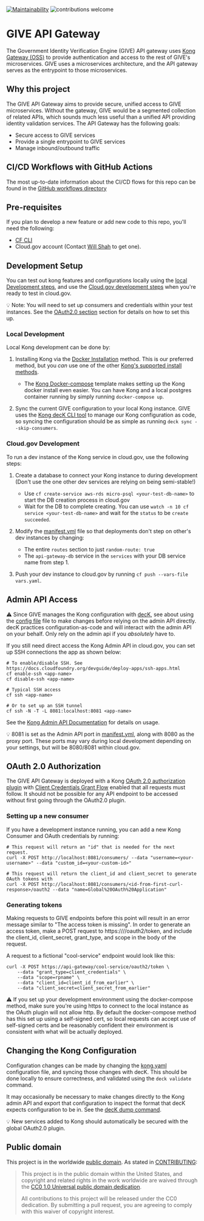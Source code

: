 [![Maintainability](https://api.codeclimate.com/v1/badges/51007637d64a020ca966/maintainability)](https://codeclimate.com/github/18F/identity-give-gateway-service/maintainability)
![contributions welcome](https://img.shields.io/badge/contributions-welcome-brightgreen.svg?style=flat)

# GIVE API Gateway
The Government Identity Verification Engine (GIVE) API gateway uses
[Kong Gateway (OSS)](https://docs.konghq.com/gateway-oss/) to provide
authentication and access to the rest of GIVE's microservices. GIVE uses a
microservices architecture, and the API gateway serves as the entrypoint to
those microservices.

## Why this project
The GIVE API Gateway aims to provide secure, unified access to GIVE
microservices. Without the gateway, GIVE would be a segmented collection of
related APIs, which sounds much less useful than a unified API providing
identity validation services. The API Gateway has the following goals:
* Secure access to GIVE services
* Provide a single entrypoint to GIVE services
* Manage inbound/outbound traffic

## CI/CD Workflows with GitHub Actions
The most up-to-date information about the CI/CD flows for this repo can be
found in the [GitHub workflows directory](https://github.com/18F/identity-give-gateway-service/tree/main/.github/workflows)

## Pre-requisites
If you plan to develop a new feature or add new code to this repo, you'll need
the following:
- [CF CLI](https://easydynamics.atlassian.net/wiki/spaces/GSATTS/pages/1252032607/Cloud.gov+CF+CLI+Setup)
- Cloud.gov account (Contact [Will Shah](mailto:wshah@easydynamics.com?subject=GSA%20Cloud.gov%20Account) to get one).

## Development Setup
You can test out kong features and configurations locally using the
[local Development steps](#Local-Development), and use the
[Cloud.gov development steps](#Cloud.gov-Development) when you're ready to test
in cloud.gov.

:bulb: Note: You will need to set up consumers and credentials within your test
instances. See the [OAuth2.0 section](#OAuth-2.0-Authorization) section for
details on how to set this up.

### Local Development
Local Kong development can be done by:
1. Installing Kong via the [Docker Installation](https://docs.konghq.com/install/docker/)
method. This is our preferred method, but you _can_ use one of the other
[Kong's supported install methods](https://konghq.com/install/).

    * The [Kong Docker-compose](https://github.com/Kong/docker-kong/tree/master/compose)
    template makes setting up the Kong docker install even easier. You can have
    Kong and a local postgres container running by simply running
    `docker-compose up`.

2. Sync the current GIVE configuration to your local Kong instance. GIVE uses
the [Kong decK CLI tool](https://docs.konghq.com/deck/overview/) to manage our
Kong configuration as code, so syncing the configuration should be as simple as
running `deck sync --skip-consumers`.

### Cloud.gov Development
To run a dev instance of the Kong service in cloud.gov, use the following steps:

1. Create a database to connect your Kong instance to during development (Don't
use the one other dev services are relying on being semi-stable!)
    * Use `cf create-service aws-rds micro-psql <your-test-db-name>` to start
    the DB creation process in cloud.gov
    * Wait for the DB to complete creating. You can use
    `watch -n 10 cf service <your-test-db-name>` and wait for the `status` to
    be `create succeeded`.

2. Modify the [manifest.yml](manifest.yml) file so that deployments don't step
on other's dev instances by changing:
    * The entire `routes` section to just `random-route: true`
    * The `api-gateway-db` service in the `services` with your DB
    service name from step 1.

3. Push your dev instance to cloud.gov by running `cf push --vars-file vars.yaml`.

## Admin API Access

:warning: Since GIVE manages the Kong configuration with
[decK](https://docs.konghq.com/deck/overview/), see about using the
[config file](kong.yaml) file to make changes before relying on the admin API
directly. decK practices configuration-as-code and will interact with the
admin API on your behalf. Only rely on the admin api if you *absolutely* have to.

If you still need direct access the Kong Admin API in cloud.gov, you can set up
SSH connections the app as shown below:

```shell
# To enable/disable SSH. See https://docs.cloudfoundry.org/devguide/deploy-apps/ssh-apps.html
cf enable-ssh <app-name>
cf disable-ssh <app-name>

# Typical SSH access
cf ssh <app-name>

# Or to set up an SSH tunnel
cf ssh -N -T -L 8081:localhost:8081 <app-name>
```

See the [Kong Admin API Documentation](https://docs.konghq.com/gateway-oss/2.3.x/admin-api/)
for details on usage.

:bulb: 8081 is set as the Admin API port in [manifest.yml](manifest.yml), along
with 8080 as the proxy port. These ports may vary during local development
depending on your settings, but will be 8080/8081 within cloud.gov.

## OAuth 2.0 Authorization

The GIVE API Gateway is deployed with a Kong
[OAuth 2.0 authorization plugin](https://docs.konghq.com/hub/kong-inc/oauth2/)
with [Client Credentials Grant Flow](https://tools.ietf.org/html/rfc6749#section-4.4)
enabled that all requests must follow. It should not be possible for any API
endpoint to be accessed without first going through the OAuth2.0 plugin.

### Setting up a new consumer
If you have a development instance running, you can add a new Kong Consumer and
OAuth credentials by running:
```shell
# This request will return an "id" that is needed for the next request.
curl -X POST http://localhost:8081/consumers/ --data "username=<your-username>" --data "custom_id=<your-custom-id>"

# This request will return the client_id and client_secret to generate OAuth tokens with
curl -X POST http://localhost:8081/consumers/<id-from-first-curl-response>/oauth2 --data "name=Global%20OAuth%20Application"
```

### Generating tokens
Making requests to GIVE endpoints before this point will result in an error
message similar to "The access token is missing". In order to generate an
access token, make a POST request to
https://<api-gateway>/<service>/oauth2/token, and include the client_id,
client_secret, grant_type, and scope in the body of the request.

A request to a fictional "cool-service" endpoint would look like this:
```
curl -X POST https://api-gateway/cool-service/oauth2/token \
    --data "grant_type=client_credentials" \
    --data "scope=rpname" \
    --data "client_id=client_id_from_earlier" \
    --data "client_secret=client_secret_from_earlier"
```

:warning: If you set up your development environment using the docker-compose
method, make sure you're using https to connect to the local instance as the
OAuth plugin will not allow http. By default the docker-compose method has this
set up using a self-signed cert, so local requests can accept use of
self-signed certs and be reasonably confident their environment is consistent
with what will be actually deployed.

## Changing the Kong Configuration
Configuration changes can be made by changing the [kong.yaml](kong.yaml)
configuration file, and syncing those changes with decK. This should be done
locally to ensure correctness, and validated using the `deck validate` command.

It may occasionally be necessary to make changes directly to the Kong admin API
and export that configuration to inspect the format that decK expects
configuration to be in. See the
[decK dump command](https://docs.konghq.com/deck/commands/#dump).

:bulb: New services added to Kong should automatically be secured with the
global OAuth2.0 plugin.

## Public domain

This project is in the worldwide [public domain](LICENSE.md). As stated in
[CONTRIBUTING](CONTRIBUTING.md):

> This project is in the public domain within the United States, and copyright
and related rights in the work worldwide are waived through the
[CC0 1.0 Universal public domain dedication](https://creativecommons.org/publicdomain/zero/1.0/).
>
> All contributions to this project will be released under the CC0 dedication.
By submitting a pull request, you are agreeing to comply with this waiver of
copyright interest.
